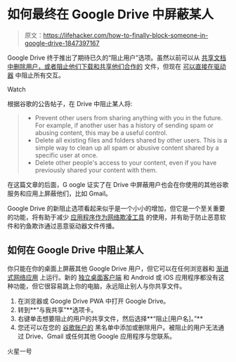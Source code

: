 # 如何最终在 Google Drive 中屏蔽某人

> 原文：<https://lifehacker.com/how-to-finally-block-someone-in-google-drive-1847397167>

Google Drive 终于推出了期待已久的“阻止用户”选项。虽然以前可以从 [共享文档中删除用户，或者阻止他们下载和共享他们合作的](https://support.google.com/docs/answer/2494893?hl=en&co=GENIE.Platform%3DDesktop&oco=1#zippy=%2Cstop-sharing-a-file-or-folder%2Crestrict-link-sharing%2Cdelete-a-shared-file) 文件，但现在 [可以直接在驱动器](https://cloud.google.com/blog/products/workspace/new-security-capabilities-for-google-workspace) 中阻止所有交互。

Watch

根据谷歌的公告帖子，在 Drive 中阻止某人将:

> *   Prevent other users from sharing anything with you in the future. For example, if another user has a history of sending spam or abusing content, this may be a useful control.
> *   Delete all existing files and folders shared by other users. This is a simple way to clean up all spam or abusive content shared by a specific user at once.
> *   Delete other people's access to your content, even if you have previously shared your content with them.

在这篇文章的后面，G oogle 证实了在 Drive 中屏蔽用户也会在你使用的其他谷歌服务和应用上屏蔽他们，比如 Gmail。

Google Drive 的新阻止选项看起来似乎是一个小小的增加，但它是一个至关重要的功能，将有助于减少 [应用程序作为网络欺凌工具](https://lifehacker.com/how-kids-are-using-google-docs-to-bully-each-other-1833151374) 的使用，并有助于防止恶意软件和钓鱼欺诈通过恶意驱动器文件传播。

## 如何在 Google Drive 中阻止某人

你只能在你的桌面上屏蔽其他 Google Drive 用户，但它可以在任何浏览器和 [渐进式网络应用](https://lifehacker.com/try-using-google-drive-as-a-progressive-web-app-1841205078) 上运行。新的 [独立桌面客户端](https://lifehacker.com/all-the-features-worth-knowing-about-in-the-new-google-1847286328) 和 Android 或 iOS 应用程序都没有这种功能，但它很容易跳上你的电脑，永远阻止别人与你共享文件。

1.  在浏览器或 Google Drive PWA 中打开 Google Drive。
2.  转到**“与我共享”**选项卡。
3.  右键单击想要阻止的用户的共享文件，然后选择**“阻止[用户名]。”**
4.  您还可以在您的 [谷歌账户的](https://myaccount.google.com/blocklist) 黑名单中添加或删除用户。被阻止的用户无法通过 Drive、Gmail 或任何其他 Google 应用程序与您联系。

火星一号